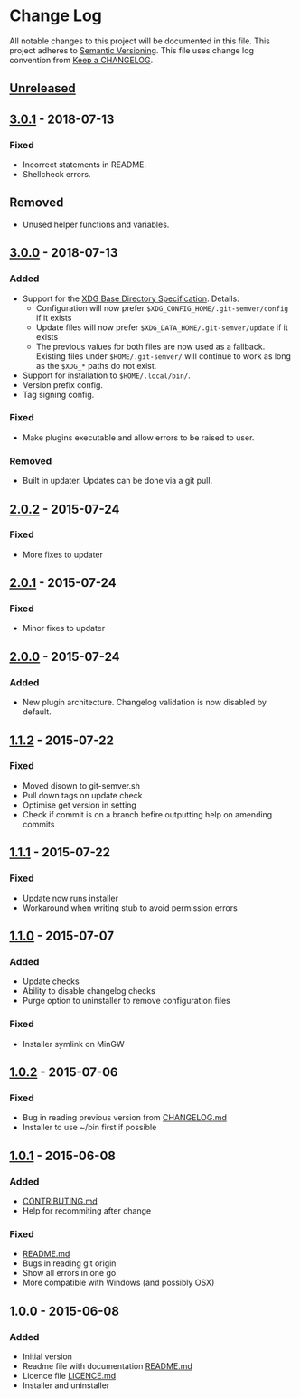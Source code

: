 # Change Log
All notable changes to this project will be documented in this file.
This project adheres to [Semantic Versioning](http://semver.org/).
This file uses change log convention from [Keep a CHANGELOG](http://keepachangelog.com).

## [Unreleased][unreleased]

## [3.0.1] - 2018-07-13
### Fixed
- Incorrect statements in README.
- Shellcheck errors.

## Removed
- Unused helper functions and variables.

## [3.0.0] - 2018-07-13
### Added
- Support for the [XDG Base Directory Specification][xdg_basedirs]. Details:
  - Configuration will now prefer `$XDG_CONFIG_HOME/.git-semver/config` if it exists
  - Update files will now prefer `$XDG_DATA_HOME/.git-semver/update` if it exists
  - The previous values for both files are now used as a fallback. 
    Existing files under `$HOME/.git-semver/` will continue to work as long as 
    the `$XDG_*` paths do not exist.
- Support for installation to `$HOME/.local/bin/`.
- Version prefix config.
- Tag signing config.

### Fixed
- Make plugins executable and allow errors to be raised to user.

### Removed
- Built in updater. Updates can be done via a git pull.

## [2.0.2] - 2015-07-24
### Fixed
- More fixes to updater

## [2.0.1] - 2015-07-24
### Fixed
- Minor fixes to updater

## [2.0.0] - 2015-07-24
### Added
- New plugin architecture. Changelog validation is now disabled by default.

## [1.1.2] - 2015-07-22
### Fixed
- Moved disown to git-semver.sh
- Pull down tags on update check
- Optimise get version in setting
- Check if commit is on a branch befire outputting help on amending commits

## [1.1.1] - 2015-07-22
### Fixed
- Update now runs installer
- Workaround when writing stub to avoid permission errors

## [1.1.0] - 2015-07-07
### Added
- Update checks
- Ability to disable changelog checks
- Purge option to uninstaller to remove configuration files

### Fixed
- Installer symlink on MinGW

## [1.0.2] - 2015-07-06
### Fixed
- Bug in reading previous version from [CHANGELOG.md]
- Installer to use ~/bin first if possible

## [1.0.1] - 2015-06-08
### Added
- [CONTRIBUTING.md]
- Help for recommiting after change

### Fixed
- [README.md]
- Bugs in reading git origin
- Show all errors in one go
- More compatible with Windows (and possibly OSX)

## 1.0.0 - 2015-06-08
### Added
- Initial version
- Readme file with documentation [README.md]
- Licence file [LICENCE.md]
- Installer and uninstaller

[CHANGELOG.md]: CHANGELOG.md
[CONTRIBUTING.md]: CONTRIBUTING.md
[LICENCE.md]: LICENCE.md
[README.md]: README.md
[xdg_basedirs]: http://standards.freedesktop.org/basedir-spec/basedir-spec-latest.html

[unreleased]: https://github.com/markchalloner/git-semver/compare/3.0.1...HEAD
[3.0.1]: https://github.com/markchalloner/git-semver/compare/3.0.0...3.0.1
[3.0.0]: https://github.com/markchalloner/git-semver/compare/2.0.2...3.0.0
[2.0.2]: https://github.com/markchalloner/git-semver/compare/2.0.1...2.0.2
[2.0.1]: https://github.com/markchalloner/git-semver/compare/2.0.0...2.0.1
[2.0.0]: https://github.com/markchalloner/git-semver/compare/1.1.2...2.0.0
[1.1.2]: https://github.com/markchalloner/git-semver/compare/1.1.1...1.1.2
[1.1.1]: https://github.com/markchalloner/git-semver/compare/1.1.0...1.1.1
[1.1.0]: https://github.com/markchalloner/git-semver/compare/1.0.2...1.1.0
[1.0.2]: https://github.com/markchalloner/git-semver/compare/1.0.1...1.0.2
[1.0.1]: https://github.com/markchalloner/git-semver/compare/1.0.0...1.0.1
